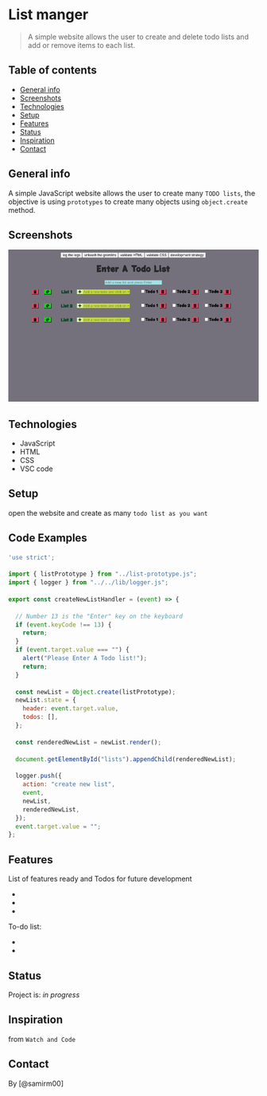 # List manger


> A simple website allows the user to create and delete todo lists and add or remove items to each list.

## Table of contents
* [General info](#general-info)
* [Screenshots](#screenshots)
* [Technologies](#technologies)
* [Setup](#setup)
* [Features](#features)
* [Status](#status)
* [Inspiration](#inspiration)
* [Contact](#contact)

## General info

A simple JavaScript website allows the user to create many `TODO lists`, the objective is using `prototypes` to create many objects using `object.create` method.

## Screenshots
![Example screenshot](public/assets/ScreenShot.png)

## Technologies
* JavaScript
* HTML
* CSS
* VSC code


## Setup
open the website and create as many `todo list as you want`

## Code Examples

```js
'use strict';

import { listPrototype } from "../list-prototype.js";
import { logger } from "../../lib/logger.js";

export const createNewListHandler = (event) => {

  // Number 13 is the "Enter" key on the keyboard
  if (event.keyCode !== 13) {
    return;
  }
  if (event.target.value === "") {
    alert("Please Enter A Todo list!");
    return;
  }
  
  const newList = Object.create(listPrototype);
  newList.state = {
    header: event.target.value,
    todos: [],
  };

  const renderedNewList = newList.render();

  document.getElementById("lists").appendChild(renderedNewList);

  logger.push({
    action: "create new list",
    event,
    newList,
    renderedNewList,
  });
  event.target.value = "";
};
```


## Features
List of features ready and Todos for future development

* 
* 
* 

To-do list:

* 
* 

## Status
Project is: _in progress_

## Inspiration

from `Watch and Code`

## Contact
By [@samirm00] 